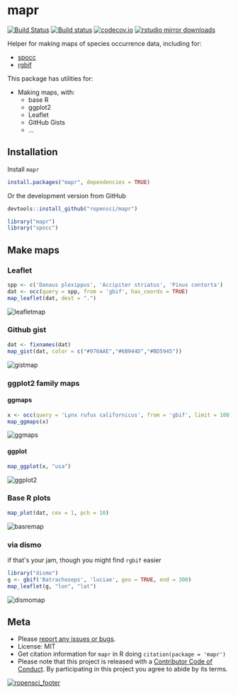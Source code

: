 mapr
====



[![Build Status](https://api.travis-ci.org/ropensci/mapr.png)](https://travis-ci.org/ropensci/mapr)
[![Build status](https://ci.appveyor.com/api/projects/status/p0vje85d0us1q2pa?svg=true)](https://ci.appveyor.com/project/sckott/mapr)
[![codecov.io](https://codecov.io/github/ropensci/mapr/coverage.svg?branch=master)](https://codecov.io/github/ropensci/mapr?branch=master)
[![rstudio mirror downloads](http://cranlogs.r-pkg.org/badges/mapr?color=FAB657)](https://github.com/metacran/cranlogs.app)

Helper for making maps of species occurrence data, including for:

* [spocc](https://github.com/ropensci/spocc)
* [rgbif](https://github.com/ropensci/rgbif)

This package has utilities for:

* Making maps, with:
    * base R
    * ggplot2
    * Leaflet
    * GitHub Gists
    * ...

## Installation

Install `mapr`


```r
install.packages("mapr", dependencies = TRUE)
```

Or the development version from GitHub


```r
devtools::install_github("ropensci/mapr")
```


```r
library("mapr")
library("spocc")
```

## Make maps

### Leaflet


```r
spp <- c('Danaus plexippus', 'Accipiter striatus', 'Pinus contorta')
dat <- occ(query = spp, from = 'gbif', has_coords = TRUE)
map_leaflet(dat, dest = ".")
```

![leafletmap](http://f.cl.ly/items/3w2Y1E3Z0T2T2z40310K/Screen%20Shot%202014-02-09%20at%2010.38.10%20PM.png)

### Github gist


```r
dat <- fixnames(dat)
map_gist(dat, color = c("#976AAE","#6B944D","#BD5945"))
```

![gistmap](http://f.cl.ly/items/343l2G0A2J3T0n2t433W/Screen%20Shot%202014-02-09%20at%2010.40.57%20PM.png)

### ggplot2 family maps

#### ggmaps


```r
x <- occ(query = 'Lynx rufus californicus', from = 'gbif', limit = 100)
map_ggmaps(x)
```

![ggmaps](http://f.cl.ly/items/1L3r0b3k1W2o1Z3j2I3r/Screen%20Shot%202015-07-02%20at%202.55.59%20PM.png)

#### ggplot


```r
map_ggplot(x, "usa")
```

![ggplot2](http://f.cl.ly/items/1k2a012u1F1H1E13370U/Screen%20Shot%202015-07-02%20at%203.21.31%20PM.png)

### Base R plots


```r
map_plot(dat, cex = 1, pch = 10)
```

![basremap](http://f.cl.ly/items/2J3d1z1t0U3r410o2T3d/Screen%20Shot%202015-07-02%20at%202.57.04%20PM.png)

### via dismo

if that's your jam, though you might find `rgbif` easier


```r
library("dismo")
g <- gbif('Batrachoseps', 'luciae', geo = TRUE, end = 300)
map_leaflet(g, "lon", "lat")
```

![dismomap](http://f.cl.ly/items/2u2V0n0B3Y2y0p1d0f1M/Screen%20Shot%202016-01-22%20at%204.46.12%20PM.png)

## Meta

* Please [report any issues or bugs](https://github.com/ropensci/mapr/issues).
* License: MIT
* Get citation information for `mapr` in R doing `citation(package = 'mapr')`
* Please note that this project is released with a [Contributor Code of Conduct](CONDUCT.md). By participating in this project you agree to abide by its terms.

[![ropensci_footer](http://ropensci.org/public_images/github_footer.png)](http://ropensci.org)
